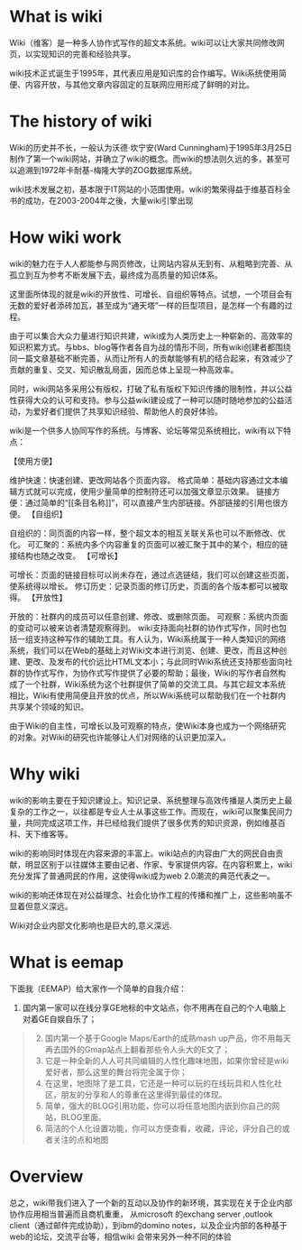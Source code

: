 # What is wiki #

Wiki（维客）是一种多人协作式写作的超文本系统。wiki可以让大家共同修改网页，以实现知识的完善和经验共享。

wiki技术正式诞生于1995年，其代表应用是知识库的合作编写。Wiki系统使用简便、内容开放，与其他文章内容固定的互联网应用形成了鲜明的对比。

# The history of wiki #

Wiki的历史并不长，一般认为沃德·坎宁安(Ward Cunningham)于1995年3月25日制作了第一个wiki网站，并确立了wiki的概念。而wiki的想法则久远的多，甚至可以追溯到1972年卡耐基-梅隆大学的ZOG数据库系统。

wiki技术发展之初，基本限于IT网站的小范围使用。wiki的繁荣得益于维基百科全书的成功，在2003-2004年之後，大量wiki引擎出现

# How wiki work #

wiki的魅力在于人人都能参与网页修改，让网站内容从无到有、从粗略到完善、从孤立到互为参考不断发展下去，最终成为高质量的知识体系。

这里面所体现的就是wiki的开放性、可增长、自组织等特点。试想，一个项目会有无数的爱好者添砖加瓦，甚至成为“通天塔”一样的巨型项目，是怎样一个有趣的过程。

由于可以集合大众力量进行知识共建，wiki成为人类历史上一种崭新的、高效率的知识积累方式。与bbs、blog等作者各自为战的情形不同，所有wiki创建者都围绕同一篇文章基础不断完善，从而让所有人的贡献能够有机的结合起来，有效减少了贡献的重复、交叉、知识散乱局面，因而总体上呈现一种高效率。

同时，wiki网站多采用公有版权，打破了私有版权下知识传播的限制性，并以公益性获得大众的认可和支持。参与公益wiki建设成了一种可以随时随地参加的公益活动，为爱好者们提供了共享知识经验、帮助他人的良好体验。

wiki是一个供多人协同写作的系统。与博客、论坛等常见系统相比，wiki有以下特点：

【使用方便】

维护快速：快速创建、更改网站各个页面内容。
格式简单：基础内容通过文本编辑方式就可以完成，使用少量简单的控制符还可以加强文章显示效果。
链接方便：通过简单的“[[条目名称]]”，可以直接产生内部链接。外部链接的引用也很方便。
【自组织】

自组织的：同页面的内容一样，整个超文本的相互关联关系也可以不断修改、优化。
可汇聚的：系统内多个内容重复的页面可以被汇聚于其中的某个，相应的链接结构也随之改变。
【可增长】

可增长：页面的链接目标可以尚未存在，通过点选链结，我们可以创建这些页面，使系统得以增长。
修订历史：记录页面的修订历史，页面的各个版本都可以被取得。
【开放性】

开放的：社群内的成员可以任意创建、修改、或删除页面。
可观察：系统内页面的变动可以被来访者清楚观察得到。
wiki支持面向社群的协作式写作，同时也包括一组支持这种写作的辅助工具。有人认为，Wiki系统属于一种人类知识的网络系统，我们可以在Web的基础上对Wiki文本进行浏览、创建、更改，而且这种创建、更改、及发布的代价远比HTML文本小；与此同时Wiki系统还支持那些面向社群的协作式写作，为协作式写作提供了必要的帮助；最後，Wiki的写作者自然构成了一个社群，Wiki系统为这个社群提供了简单的交流工具。与其它超文本系统相比，Wiki有使用简便且开放的优点，所以Wiki系统可以帮助我们在一个社群内共享某个领域的知识。

由于Wiki的自主性，可增长以及可观察的特点，使Wiki本身也成为一个网络研究的对象。对Wiki的研究也许能够让人们对网络的认识更加深入。

# Why wiki #

wiki的影响主要在于知识建设上。知识记录、系统整理与高效传播是人类历史上最复杂的工作之一，以往都是专业人士从事这些工作。而现在，wiki可以聚集民间力量，共同完成这项工作，并已经给我们提供了很多优秀的知识资源，例如维基百科、天下维客等。

wiki的影响同时体现在内容来源的丰富上。wiki站点的内容由广大的网民自由贡献，明显区别于以往媒体主要由记者、作家、专家提供内容。在内容积累上，wiki充分发挥了普通网民的作用，这使得wiki成为web 2.0潮流的典范代表之一。

wiki的影响还体现在对公益理念、社会化协作工程的传播和推广上，这些影响虽不显着但意义深远。

Wiki对企业内部文化影响也是巨大的,意义深远.


# What is eemap #
下面我（EEMAP）给大家作一个简单的自我介绍：

  1. 国内第一家可以在线分享GE地标的中文站点，你不用再在自己的个人电脑上对着GE自娱自乐了；
> 2.  国内第一个基于Google Maps/Earth的成熟mash up产品，你不用每天再去国外的Gmap站点上翻看那些令人头大的E文了；
> 3.  它是一种全新的人人可共同编辑的人性化趣味地图，如果你曾经是wiki爱好者，那么这里的舞台将完全属于你；
> 4.  在这里，地图除了是工具，它还是一种可以玩的在线玩具和人性化社区，朋友的分享和人的尊重在这里得到最佳的体现。
> 5.  简单，强大的BLOG引用功能，你可以将任意地图内嵌到你自己的网站，BLOG里面。
> 6.  简洁的个人化设置功能，你可以方便查看，收藏，评论，评分自己的或者关注的点和地图

# Overview #

总之，wiki带我们进入了一个新的互动以及协作的新环境，其实现在关于企业内部协作应用相当普遍而且商机重重，  从microsoft 的exchang server ,outlook client（通过邮件完成协助），到ibm的domino notes，以及企业内部的各种基于web的论坛，交流平台等，相信wiki 会带来另外一种不同的体验